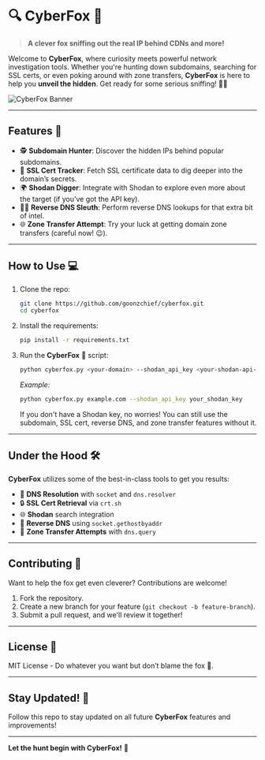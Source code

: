 # 🔍 **CyberFox** 🦊
> **A clever fox sniffing out the real IP behind CDNs and more!**

Welcome to **CyberFox**, where curiosity meets powerful network investigation tools. Whether you're hunting down subdomains, searching for SSL certs, or even poking around with zone transfers, **CyberFox** is here to help you **unveil the hidden**. Get ready for some serious sniffing! 🦊✨

![CyberFox Banner](https://media.giphy.com/media/fAxxeV0wX6T44/giphy.gif)

---

## **Features** 🚀

- 🕵️ **Subdomain Hunter**: Discover the hidden IPs behind popular subdomains.
- 🔐 **SSL Cert Tracker**: Fetch SSL certificate data to dig deeper into the domain’s secrets.
- 🌍 **Shodan Digger**: Integrate with Shodan to explore even more about the target (if you’ve got the API key).
- 🧑‍💻 **Reverse DNS Sleuth**: Perform reverse DNS lookups for that extra bit of intel.
- 🌐 **Zone Transfer Attempt**: Try your luck at getting domain zone transfers (careful now! 😉).

---

## **How to Use** 💻

1. Clone the repo:
    ```bash
    git clone https://github.com/goonzchief/cyberfox.git
    cd cyberfox
    ```

2. Install the requirements:
    ```bash
    pip install -r requirements.txt
    ```

3. Run the **CyberFox** 🦊 script:
    ```bash
    python cyberfox.py <your-domain> --shodan_api_key <your-shodan-api-key>
    ```

    *Example:*
    ```bash
    python cyberfox.py example.com --shodan_api_key your_shodan_key
    ```

    If you don't have a Shodan key, no worries! You can still use the subdomain, SSL cert, reverse DNS, and zone transfer features without it.

---


## **Under the Hood** 🛠️

**CyberFox** utilizes some of the best-in-class tools to get you results:
- 🦊 **DNS Resolution** with `socket` and `dns.resolver`
- 🔒 **SSL Cert Retrieval** via `crt.sh`
- 🌐 **Shodan** search integration
- 🔎 **Reverse DNS** using `socket.gethostbyaddr`
- 🧠 **Zone Transfer Attempts** with `dns.query`

---

## **Contributing** 🤝

Want to help the fox get even cleverer? Contributions are welcome!

1. Fork the repository.
2. Create a new branch for your feature (`git checkout -b feature-branch`).
3. Submit a pull request, and we'll review it together!

---

## **License** 📜

MIT License - Do whatever you want but don’t blame the fox 🦊.

---

## **Stay Updated!** 🌟

Follow this repo to stay updated on all future **CyberFox** features and improvements!

---

**Let the hunt begin with CyberFox!** 🦊
